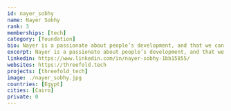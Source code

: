 ```yaml
---
id: nayer_sobhy
name: Nayer Sobhy
rank: 3
memberships: [tech]
category: [foundation]
bio: Nayer is a passionate about people’s development, and that we can be the change we want to see. After his B.Sc. in Business Management from Cairo University in Egypt, he got a postgraduate degree in Human resources management from The American University in Cairo, Egypt. Currently he is part of ThreeFold's family, managing cairo's office since June 2014. Project Coordinator fell in love with Threefold ThreeFold is about believing in people, empowering people and most importantly helping the planet by going green.
excerpt: Nayer is a passionate about people’s development, and that we can be the change we want to see.
linkedin: https://www.linkedin.com/in/nayer-sobhy-1bb15855/
websites: https://threefold.tech
projects: [threefold_tech]
image: ./nayer_sobhy.jpg
countries: [Egypt]
cities: [Cairo]
private: 0
---
```

